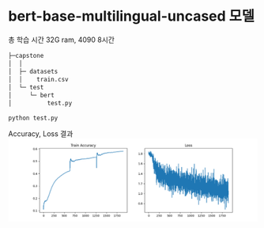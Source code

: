 # bert-base-multilingual-uncased 모델

총 학습 시간
32G ram, 4090
8시간

```파일 형식
├─capstone
│  │  
│  ├─ datasets
│  │    train.csv
│  └─ test
│     └─ bert
│          test.py  
```

    python test.py

Accuracy, Loss 결과
![Alt text](Figure_1.png)
